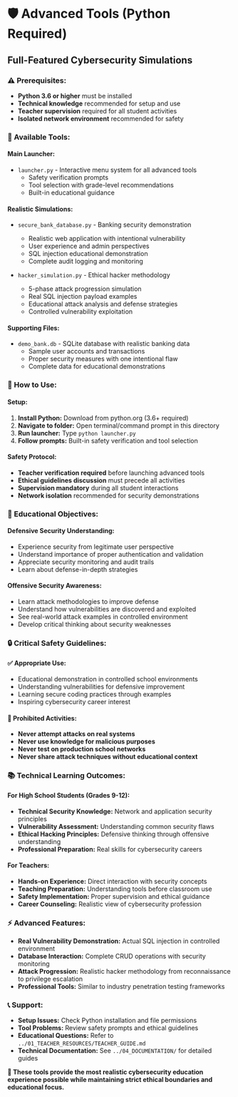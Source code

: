 # 🛡️ Advanced Tools (Python Required)

## **Full-Featured Cybersecurity Simulations**

### **⚠️ Prerequisites:**
- **Python 3.6 or higher** must be installed
- **Technical knowledge** recommended for setup and use
- **Teacher supervision** required for all student activities
- **Isolated network environment** recommended for safety

### **🐍 Available Tools:**

#### **Main Launcher:**
- `launcher.py` - Interactive menu system for all advanced tools
  - Safety verification prompts
  - Tool selection with grade-level recommendations
  - Built-in educational guidance

#### **Realistic Simulations:**
- `secure_bank_database.py` - Banking security demonstration
  - Realistic web application with intentional vulnerability
  - User experience and admin perspectives
  - SQL injection educational demonstration
  - Complete audit logging and monitoring

- `hacker_simulation.py` - Ethical hacker methodology
  - 5-phase attack progression simulation
  - Real SQL injection payload examples
  - Educational attack analysis and defense strategies
  - Controlled vulnerability exploitation

#### **Supporting Files:**
- `demo_bank.db` - SQLite database with realistic banking data
  - Sample user accounts and transactions
  - Proper security measures with one intentional flaw
  - Complete data for educational demonstrations

### **🚀 How to Use:**

#### **Setup:**
1. **Install Python:** Download from python.org (3.6+ required)
2. **Navigate to folder:** Open terminal/command prompt in this directory
3. **Run launcher:** Type `python launcher.py`
4. **Follow prompts:** Built-in safety verification and tool selection

#### **Safety Protocol:**
- **Teacher verification required** before launching advanced tools
- **Ethical guidelines discussion** must precede all activities
- **Supervision mandatory** during all student interactions
- **Network isolation** recommended for security demonstrations

### **🎯 Educational Objectives:**

#### **Defensive Security Understanding:**
- Experience security from legitimate user perspective
- Understand importance of proper authentication and validation
- Appreciate security monitoring and audit trails
- Learn about defense-in-depth strategies

#### **Offensive Security Awareness:**
- Learn attack methodologies to improve defense
- Understand how vulnerabilities are discovered and exploited
- See real-world attack examples in controlled environment
- Develop critical thinking about security weaknesses

### **🔒 Critical Safety Guidelines:**

#### **✅ Appropriate Use:**
- Educational demonstration in controlled school environments
- Understanding vulnerabilities for defensive improvement
- Learning secure coding practices through examples
- Inspiring cybersecurity career interest

#### **🚫 Prohibited Activities:**
- **Never attempt attacks on real systems**
- **Never use knowledge for malicious purposes**
- **Never test on production school networks**
- **Never share attack techniques without educational context**

### **📚 Technical Learning Outcomes:**

#### **For High School Students (Grades 9-12):**
- **Technical Security Knowledge:** Network and application security principles
- **Vulnerability Assessment:** Understanding common security flaws
- **Ethical Hacking Principles:** Defensive thinking through offensive understanding
- **Professional Preparation:** Real skills for cybersecurity careers

#### **For Teachers:**
- **Hands-on Experience:** Direct interaction with security concepts
- **Teaching Preparation:** Understanding tools before classroom use
- **Safety Implementation:** Proper supervision and ethical guidance
- **Career Counseling:** Realistic view of cybersecurity profession

### **⚡ Advanced Features:**
- **Real Vulnerability Demonstration:** Actual SQL injection in controlled environment
- **Database Interaction:** Complete CRUD operations with security monitoring
- **Attack Progression:** Realistic hacker methodology from reconnaissance to privilege escalation
- **Professional Tools:** Similar to industry penetration testing frameworks

### **📞 Support:**
- **Setup Issues:** Check Python installation and file permissions
- **Tool Problems:** Review safety prompts and ethical guidelines
- **Educational Questions:** Refer to `../01_TEACHER_RESOURCES/TEACHER_GUIDE.md`
- **Technical Documentation:** See `../04_DOCUMENTATION/` for detailed guides

**🎯 These tools provide the most realistic cybersecurity education experience possible while maintaining strict ethical boundaries and educational focus.**